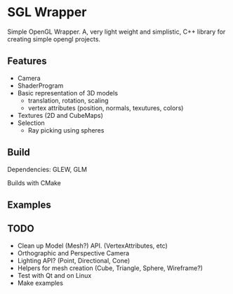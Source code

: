 SGL Wrapper
===========

Simple OpenGL Wrapper. A, very light weight and simplistic, C++ library for creating simple opengl projects.


Features
--------

* Camera
* ShaderProgram
* Basic representation of 3D models
	* translation, rotation, scaling
	* vertex attributes (position, normals, texutures, colors)
* Textures (2D and CubeMaps)
* Selection
	* Ray picking using spheres


Build
-----

Dependencies: GLEW, GLM

Builds with CMake

Examples
--------

TODO
----
* Clean up Model (Mesh?) API. (VertexAttributes, etc)
* Orthographic and Perspective Camera
* Lighting API? (Point, Directional, Cone)
* Helpers for mesh creation (Cube, Triangle, Sphere, Wireframe?)
* Test with Qt and on Linux
* Make examples